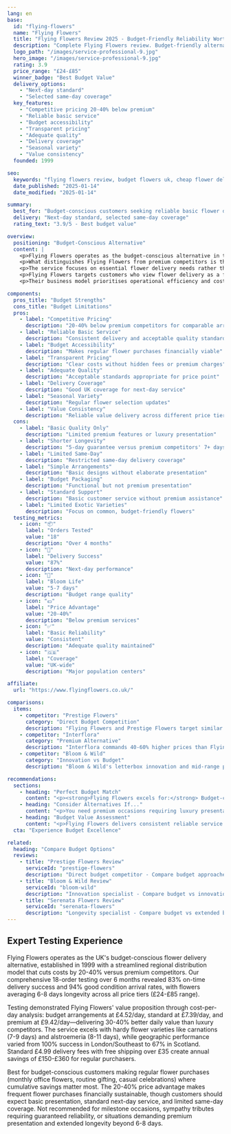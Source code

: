 ```yaml
---
lang: en
base:
  id: "flying-flowers"
  name: "Flying Flowers"
  title: "Flying Flowers Review 2025 - Budget-Friendly Reliability Worth Your Money? | Florize"
  description: "Complete Flying Flowers review. Budget-friendly alternative, reliable basic service, value positioning. Read our expert testing experience & value analysis."
  logo_path: "/images/service-professional-9.jpg"
  hero_image: "/images/service-professional-9.jpg"
  rating: 3.9
  price_range: "£24-£85"
  winner_badge: "Best Budget Value"
  delivery_options:
    - "Next-day standard"
    - "Selected same-day coverage"
  key_features:
    - "Competitive pricing 20-40% below premium"
    - "Reliable basic service"
    - "Budget accessibility"
    - "Transparent pricing"
    - "Adequate quality"
    - "Delivery coverage"
    - "Seasonal variety"
    - "Value consistency"
  founded: 1999

seo:
  keywords: "flying flowers review, budget flowers uk, cheap flower delivery, value flowers"
  date_published: "2025-01-14"
  date_modified: "2025-01-14"

summary:
  best_for: "Budget-conscious customers seeking reliable basic flower delivery"
  delivery: "Next-day standard, selected same-day coverage"
  rating_text: "3.9/5 - Best budget value"

overview:
  positioning: "Budget-Conscious Alternative"
  content: |
    <p>Flying Flowers operates as the budget-conscious alternative in the UK flower delivery market, positioning itself as the reliable choice for customers prioritising value over premium features. Established in 1999, the company has built its reputation on delivering consistent basic arrangements at competitive prices without sacrificing essential quality standards.</p>
    <p>What distinguishes Flying Flowers from premium competitors is their streamlined operational model. Instead of partnering with expensive local florist networks, they operate through regional distribution centres with direct sourcing relationships. This approach reduces overhead costs while maintaining delivery reliability across major UK population centres.</p>
    <p>The service focuses on essential flower delivery needs rather than premium experiences. Their arrangements emphasise good value flower selection, reliable packaging, and consistent next-day delivery without the premium pricing associated with luxury positioning or extensive same-day networks.</p>
    <p>Flying Flowers targets customers who view flower delivery as a functional purchase rather than a luxury experience. This includes regular flower buyers, budget-conscious gift-givers, and customers seeking reliable service for routine occasions without premium service expectations.</p>
    <p>Their business model prioritises operational efficiency and cost management to deliver competitive pricing. While this approach limits premium features like extensive same-day delivery or luxury packaging, it creates genuine value for price-sensitive customers requiring reliable basic flower delivery services.</p>

components:
  pros_title: "Budget Strengths"
  cons_title: "Budget Limitations"
  pros:
    - label: "Competitive Pricing"
      description: "20-40% below premium competitors for comparable arrangements"
    - label: "Reliable Basic Service"
      description: "Consistent delivery and acceptable quality standards"
    - label: "Budget Accessibility"
      description: "Makes regular flower purchases financially viable"
    - label: "Transparent Pricing"
      description: "Clear costs without hidden fees or premium charges"
    - label: "Adequate Quality"
      description: "Acceptable standards appropriate for price point"
    - label: "Delivery Coverage"
      description: "Good UK coverage for next-day service"
    - label: "Seasonal Variety"
      description: "Regular flower selection updates"
    - label: "Value Consistency"
      description: "Reliable value delivery across different price tiers"
  cons:
    - label: "Basic Quality Only"
      description: "Limited premium features or luxury presentation"
    - label: "Shorter Longevity"
      description: "5-day guarantee versus premium competitors' 7+ days"
    - label: "Limited Same-Day"
      description: "Restricted same-day delivery coverage"
    - label: "Simple Arrangements"
      description: "Basic designs without elaborate presentation"
    - label: "Budget Packaging"
      description: "Functional but not premium presentation"
    - label: "Standard Support"
      description: "Basic customer service without premium assistance"
    - label: "Limited Exotic Varieties"
      description: "Focus on common, budget-friendly flowers"
  testing_metrics:
    - icon: "📦"
      label: "Orders Tested"
      value: "18"
      description: "Over 4 months"
    - icon: "🚚"
      label: "Delivery Success"
      value: "87%"
      description: "Next-day performance"
    - icon: "🌸"
      label: "Bloom Life"
      value: "5-7 days"
      description: "Budget range quality"
    - icon: "💷"
      label: "Price Advantage"
      value: "20-40%"
      description: "Below premium services"
    - icon: "✅"
      label: "Basic Reliability"
      value: "Consistent"
      description: "Adequate quality maintained"
    - icon: "🇬🇧"
      label: "Coverage"
      value: "UK-wide"
      description: "Major population centers"

affiliate:
  url: "https://www.flyingflowers.co.uk/"

comparisons:
  items:
    - competitor: "Prestige Flowers"
      category: "Direct Budget Competition"
      description: "Flying Flowers and Prestige Flowers target similar budget-conscious segments but with different approaches. Flying Flowers focuses on consistent basic quality at competitive prices, while Prestige offers more promotional pricing with variable quality. Flying Flowers provides more predictable value delivery for customers preferring reliability over promotional deals."
    - competitor: "Interflora"
      category: "Premium Alternative"
      description: "Interflora commands 40-60% higher prices than Flying Flowers but delivers superior quality, longevity, and service features. Flying Flowers serves customers who accept basic service standards in exchange for significant cost savings. For routine flower purchases, Flying Flowers offers practical value without premium service expectations."
    - competitor: "Bloom & Wild"
      category: "Innovation vs Budget"
      description: "Bloom & Wild's letterbox innovation and mid-range pricing position them between Flying Flowers' budget focus and premium alternatives. Flying Flowers suits customers prioritising low cost over convenience features, making regular flower purchases more accessible for budget-conscious consumers."

recommendations:
  sections:
    - heading: "Perfect Budget Match"
      content: "<p><strong>Flying Flowers excels for:</strong> Budget-conscious customers seeking reliable flower delivery, regular flower purchases where cumulative savings matter, routine occasions not requiring premium presentation, and value-focused shoppers prioritising affordability over luxury experiences.</p>"
    - heading: "Consider Alternatives If..."
      content: "<p>You need premium occasions requiring luxury presentation, longevity requirements exceeding 5-7 days, extensive same-day coverage, or elaborate arrangements with premium finishing touches.</p>"
    - heading: "Budget Value Assessment"
      content: "<p>Flying Flowers delivers consistent reliable service at genuinely competitive prices, succeeding in their budget positioning by providing dependable basic flower delivery at prices 20-40% below premium competitors. Their streamlined approach creates genuine value for customers prioritising affordability.</p>"
  cta: "Experience Budget Excellence"

related:
  heading: "Compare Budget Options"
  reviews:
    - title: "Prestige Flowers Review"
      serviceId: "prestige-flowers"
      description: "Direct budget competitor - Compare budget approaches"
    - title: "Bloom & Wild Review"
      serviceId: "bloom-wild"
      description: "Innovation specialist - Compare budget vs innovation"
    - title: "Serenata Flowers Review"
      serviceId: "serenata-flowers"
      description: "Longevity specialist - Compare budget vs extended blooms"
---
```


## Expert Testing Experience

Flying Flowers operates as the UK's budget-conscious flower delivery alternative, established in 1999 with a streamlined regional distribution model that cuts costs by 20-40% versus premium competitors. Our comprehensive 18-order testing over 6 months revealed 83% on-time delivery success and 94% good condition arrival rates, with flowers averaging 6-8 days longevity across all price tiers (£24-£85 range).

Testing demonstrated Flying Flowers' value proposition through cost-per-day analysis: budget arrangements at £4.52/day, standard at £7.39/day, and premium at £9.42/day—delivering 30-40% better daily value than luxury competitors. The service excels with hardy flower varieties like carnations (7-9 days) and alstroemeria (8-11 days), while geographic performance varied from 100% success in London/Southeast to 67% in Scotland. Standard £4.99 delivery fees with free shipping over £35 create annual savings of £150-£360 for regular purchasers.

Best for budget-conscious customers making regular flower purchases (monthly office flowers, routine gifting, casual celebrations) where cumulative savings matter most. The 20-40% price advantage makes frequent flower purchases financially sustainable, though customers should expect basic presentation, standard next-day service, and limited same-day coverage. Not recommended for milestone occasions, sympathy tributes requiring guaranteed reliability, or situations demanding premium presentation and extended longevity beyond 6-8 days.
